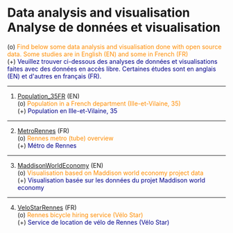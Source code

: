 # Data analysis and visualisation <br> Analyse de données et visualisation

(o) <span style="color:darkorange">Find below some data analysis and visualisation done with open source data. Some studies are in English (EN) and some in French (FR)</span>
<br>(+) <span style="color:darkblue">Veuillez trouver ci-dessous des analyses de données et visualisations faites avec des données en accès libre. Certaines études sont en anglais (EN) et d'autres en français (FR).</span>
___

1. [Population_35FR](https://github.com/FlorentDSGree/Population_35FR) (EN) 
<br> (o) <span style="color:darkorange">Population in a French department (Ille-et-Vilaine, 35)</span>
<br> (+) <span style="color:darkblue">Population en Ille-et-Vilaine, 35</span>

___

2. [MetroRennes](https://github.com/FlorentDSGree/MetroRennes/blob/master/MetroRennes/ReadMe.md) (FR)
<br> (o) <span style="color:darkorange">Rennes metro (tube) overview</span>
<br> (+) <span style="color:darkblue">Métro de Rennes</span>

___

3. [MaddisonWorldEconomy](https://florentdsgree.github.io/MaddisonWorldEconomy_2018/) (EN)
<br> (o) <span style="color:darkorange">Visualisation based on Maddison world economy project data</span>
<br> (+) <span style="color:darkblue">Visualisation basée sur les données du projet Maddison world economy</span>

___

4. [VeloStarRennes](https://florentdsgree.github.io/VeloStarRennes/) (FR)
<br> (o) <span style="color:darkorange">Rennes bicycle hiring service (Vélo Star)</span>
<br> (+) <span style="color:darkblue">Service de location de vélo de Rennes (Vélo Star)</span>
